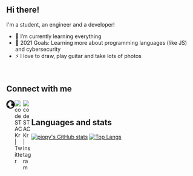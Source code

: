 ## Hi there!

I'm a student, an engineer and a developer!
- 🌱 I’m currently learning everything 
- 🥅 2021 Goals: Learning more about programming languages (like JS) and cybersecurity
- ⚡ I love to draw, play guitar and take lots of photos

<br />

## Connect with me
[<img align="left" alt="about.me" width="22px" src="https://raw.githubusercontent.com/iconic/open-iconic/master/svg/globe.svg" />][website]
[<img align="left" alt="codeSTACKr | Twitter" width="22px" src="https://cdn.jsdelivr.net/npm/simple-icons@v3/icons/twitter.svg" />][twitter]
[<img align="left" alt="codeSTACKr | Instagram" width="22px" src="https://cdn.jsdelivr.net/npm/simple-icons@v3/icons/instagram.svg" />][instagram]

<br />

## Languages and stats
[![piopy's GitHub stats](https://github-readme-stats.vercel.app/api?username=piopy&show_icons=true&include_all_commits=true&count_private=true)](https://github.com/piopy)
[![Top Langs](https://github-readme-stats.vercel.app/api/top-langs/?username=piopy&layout=compact)](https://github.com/piopy)


[website]: https://about.me/antoniopio.volgarino
[twitter]: https://twitter.com/solosepiovuole
[instagram]: https://instagram.com/volga.jpg